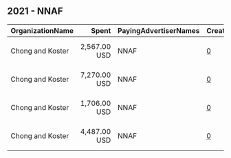 ## 2021 - NNAF 
|OrganizationName|Spent|PayingAdvertiserNames|CreativeUrls|Impressions|Genders|AgeBrackets|CountryCodes|BillingAddresses|CandidateBallotInformation|
|:---|---:|:---|:---|---:|:---|:---|:---|:---|:---|
|Chong and Koster|2,567.00 USD|NNAF|[0](https://www.snap.com/political-ads/asset/7ba4ce5e27c1945c409850991692b43478b56e6b254c8a1fb3ef577d004f66da?mediaType=mp4)|142,341|FEMALE|18-40|united states|"1640 Rhode Island Ave. NW, Suite 600,Washington,20036,US"||
|Chong and Koster|7,270.00 USD|NNAF|[0](https://www.snap.com/political-ads/asset/5a8895463617546f9a693b13a762ba4bbf31207ca868432253131976d9245438?mediaType=mp4)|322,897|FEMALE|18-40|united states|"1640 Rhode Island Ave. NW, Suite 600,Washington,20036,US"||
|Chong and Koster|1,706.00 USD|NNAF|[0](https://www.snap.com/political-ads/asset/8897a3032092ec60186768e46a2ff2f32745abd650f7020bb1db680a203f5381?mediaType=mp4)|69,671|FEMALE|18-40|united states|"1640 Rhode Island Ave. NW, Suite 600,Washington,20036,US"||
|Chong and Koster|4,487.00 USD|NNAF|[0](https://www.snap.com/political-ads/asset/1e970ee6551174c5de9edd05f8203422fa1af20222d41351b39f6aecc3d138ce?mediaType=mp4)|140,106|FEMALE|18-40|united states|"1640 Rhode Island Ave. NW, Suite 600,Washington,20036,US"||
